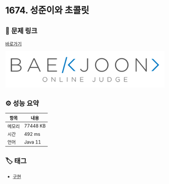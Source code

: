 # 1674. 성준이와 초콜릿

## 🔗 문제 링크

[바로가기](https://www.acmicpc.net/problem/1674)

![백준 로고](../../이미지/boj.png)

## ⚙️ 성능 요약

| 항목   | 내용     |
| ------ | -------- |
| 메모리 | 77448 KB |
| 시간   | 492 ms   |
| 언어   | Java 11  |

## 🏷️ 태그

- [구현](https://www.acmicpc.net/problemset?sort=ac_desc&algo=102)
